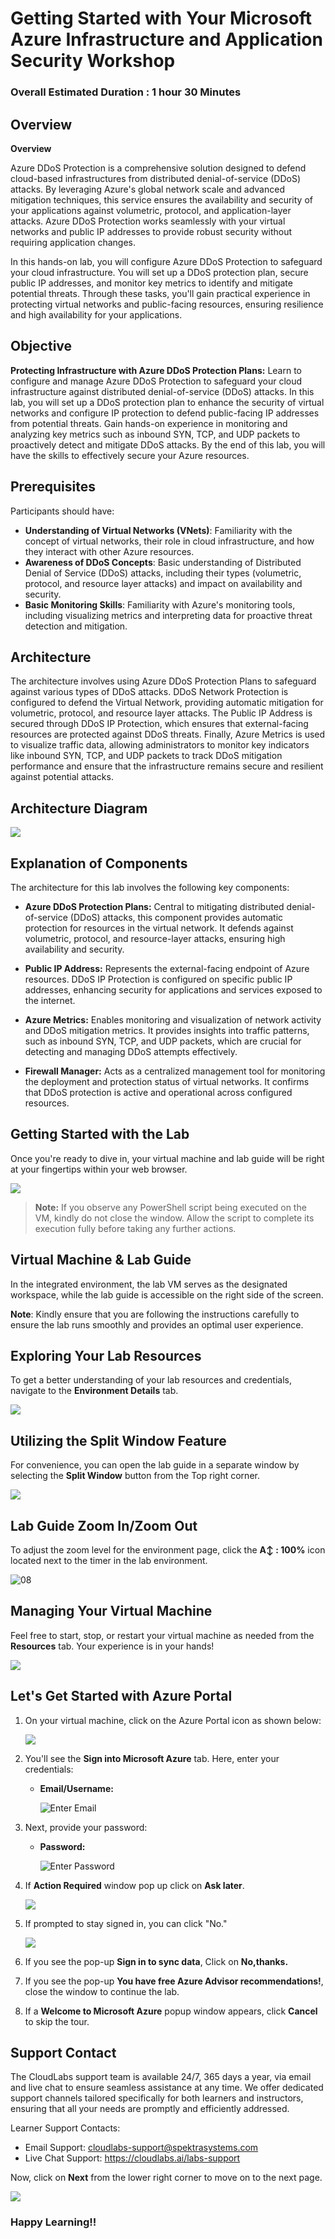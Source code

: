 # Getting Started with Your Microsoft Azure Infrastructure and Application Security Workshop

### Overall Estimated Duration : 1 hour 30 Minutes

## Overview 



**Overview**  

Azure DDoS Protection is a comprehensive solution designed to defend cloud-based infrastructures from distributed denial-of-service (DDoS) attacks. By leveraging Azure's global network scale and advanced mitigation techniques, this service ensures the availability and security of your applications against volumetric, protocol, and application-layer attacks. Azure DDoS Protection works seamlessly with your virtual networks and public IP addresses to provide robust security without requiring application changes.  

In this hands-on lab, you will configure Azure DDoS Protection to safeguard your cloud infrastructure. You will set up a DDoS protection plan, secure public IP addresses, and monitor key metrics to identify and mitigate potential threats. Through these tasks, you'll gain practical experience in protecting virtual networks and public-facing resources, ensuring resilience and high availability for your applications.

## Objective  
 
**Protecting Infrastructure with Azure DDoS Protection Plans:** Learn to configure and manage Azure DDoS Protection to safeguard your cloud infrastructure against distributed denial-of-service (DDoS) attacks. In this lab, you will set up a DDoS protection plan to enhance the security of virtual networks and configure IP protection to defend public-facing IP addresses from potential threats. Gain hands-on experience in monitoring and analyzing key metrics such as inbound SYN, TCP, and UDP packets to proactively detect and mitigate DDoS attacks. By the end of this lab, you will have the skills to effectively secure your Azure resources.

## Prerequisites

Participants should have:  
  
- **Understanding of Virtual Networks (VNets)**: Familiarity with the concept of virtual networks, their role in cloud infrastructure, and how they interact with other Azure resources.  
- **Awareness of DDoS Concepts**: Basic understanding of Distributed Denial of Service (DDoS) attacks, including their types (volumetric, protocol, and resource layer attacks) and impact on availability and security.  
- **Basic Monitoring Skills**: Familiarity with Azure's monitoring tools, including visualizing metrics and interpreting data for proactive threat detection and mitigation.  

## Architecture

The architecture involves using Azure DDoS Protection Plans to safeguard against various types of DDoS attacks. DDoS Network Protection is configured to defend the Virtual Network, providing automatic mitigation for volumetric, protocol, and resource layer attacks. The Public IP Address is secured through DDoS IP Protection, which ensures that external-facing resources are protected against DDoS threats. Finally, Azure Metrics is used to visualize traffic data, allowing administrators to monitor key indicators like inbound SYN, TCP, and UDP packets to track DDoS mitigation performance and ensure that the infrastructure remains secure and resilient against potential attacks.

## Architecture Diagram 

![](./images/Lab004.png) 

## Explanation of Components

The architecture for this lab involves the following key components:

- **Azure DDoS Protection Plans:** Central to mitigating distributed denial-of-service (DDoS) attacks, this component provides automatic protection for resources in the virtual network. It defends against volumetric, protocol, and resource-layer attacks, ensuring high availability and security.

- **Public IP Address:** Represents the external-facing endpoint of Azure resources. DDoS IP Protection is configured on specific public IP addresses, enhancing security for applications and services exposed to the internet.

- **Azure Metrics:** Enables monitoring and visualization of network activity and DDoS mitigation metrics. It provides insights into traffic patterns, such as inbound SYN, TCP, and UDP packets, which are crucial for detecting and managing DDoS attempts effectively.

- **Firewall Manager:** Acts as a centralized management tool for monitoring the deployment and protection status of virtual networks. It confirms that DDoS protection is active and operational across configured resources.

## Getting Started with the Lab 

Once you're ready to dive in, your virtual machine and lab guide will be right at your fingertips within your web browser.

![](./images/GS6.png) 

>**Note:** If you observe any PowerShell script being executed on the VM, kindly do not close the window. Allow the script to complete its execution fully before taking any further actions.

## Virtual Machine & Lab Guide

In the integrated environment, the lab VM serves as the designated workspace, while the lab guide is accessible on the right side of the screen.

**Note**: Kindly ensure that you are following the instructions carefully to ensure the lab runs smoothly and provides an optimal user experience.

## Exploring Your Lab Resources

To get a better understanding of your lab resources and credentials, navigate to the **Environment Details** tab.

![](./images/GS17.png)
   
## Utilizing the Split Window Feature
 
For convenience, you can open the lab guide in a separate window by selecting the **Split Window** button from the Top right corner.
 
![](./images/GS8.png)

## Lab Guide Zoom In/Zoom Out
 
To adjust the zoom level for the environment page, click the **A↕ : 100%** icon located next to the timer in the lab environment. 

![08](./images/zoom.png)  

## Managing Your Virtual Machine

Feel free to start, stop, or restart your virtual machine as needed from the **Resources** tab. Your experience is in your hands!

![](./images/GS5.png)
  
## Let's Get Started with Azure Portal

1. On your virtual machine, click on the Azure Portal icon as shown below:

   ![](./images/GS1.png)
   
1. You'll see the **Sign into Microsoft Azure** tab. Here, enter your credentials:
 
   - **Email/Username:** <inject key="AzureAdUserEmail"></inject>
 
      ![](./images/GS2.png "Enter Email")

1. Next, provide your password:
 
   - **Password:** <inject key="AzureAdUserPassword"></inject>
 
      ![](./images/GS3.png "Enter Password")

1. If **Action Required** window pop up click on **Ask later**. 

    ![](./images/imagescre.png)
 
1. If prompted to stay signed in, you can click "No." 

    ![](./images/GS9.png)

1. If you see the pop-up **Sign in to sync data**, Click on **No,thanks.** 

1. If you see the pop-up **You have free Azure Advisor recommendations!**, close the window to continue the lab.

1. If a **Welcome to Microsoft Azure** popup window appears, click **Cancel** to skip the tour.

## Support Contact
 
The CloudLabs support team is available 24/7, 365 days a year, via email and live chat to ensure seamless assistance at any time. We offer dedicated support channels tailored specifically for both learners and instructors, ensuring that all your needs are promptly and efficiently addressed.

Learner Support Contacts:
- Email Support: cloudlabs-support@spektrasystems.com
- Live Chat Support: https://cloudlabs.ai/labs-support

Now, click on **Next** from the lower right corner to move on to the next page. 

![](./images/next.png)

### Happy Learning!!
